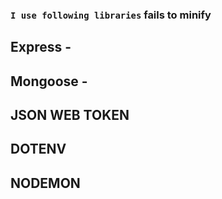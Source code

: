 ### `I use following libraries` fails to minify

## Express -

## Mongoose -

## JSON WEB TOKEN

## DOTENV

## NODEMON
